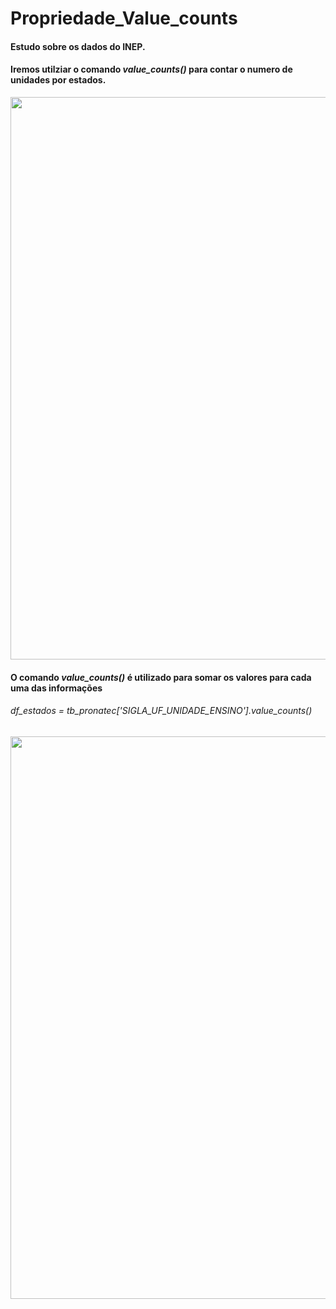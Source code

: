 # Propriedade_Value_counts
<h4>Estudo sobre os dados do INEP.</h4>
<h4>Iremos utilziar o comando <i>value_counts()</i> para contar o numero de unidades por estados.</h4>
<div align="center"><img src="https://user-images.githubusercontent.com/90981124/151245785-bcba80f4-e449-41e2-826e-c2bdf19af746.png" width="900px" /></div>
<h4>O comando <i>value_counts()</i> é utilizado para somar os valores para cada uma das informações</h4>
<h6>df_estados = tb_pronatec['SIGLA_UF_UNIDADE_ENSINO'].value_counts()</h6>
<div align="center"><img src="https://user-images.githubusercontent.com/90981124/151245831-89b9509d-bab7-4026-aef1-6f72f4d77229.png" width="900px" /></div>
